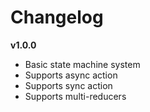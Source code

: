 # Changelog

**v1.0.0**

- Basic state machine system
- Supports async action
- Supports sync action
- Supports multi-reducers
